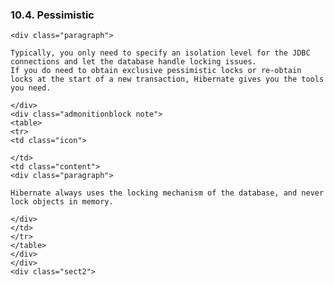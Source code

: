 ### 10.4. Pessimistic

    <div class="paragraph">

    Typically, you only need to specify an isolation level for the JDBC connections and let the database handle locking issues.
    If you do need to obtain exclusive pessimistic locks or re-obtain locks at the start of a new transaction, Hibernate gives you the tools you need.

    </div>
    <div class="admonitionblock note">
    <table>
    <tr>
    <td class="icon">

    </td>
    <td class="content">
    <div class="paragraph">

    Hibernate always uses the locking mechanism of the database, and never lock objects in memory.

    </div>
    </td>
    </tr>
    </table>
    </div>
    </div>
    <div class="sect2">